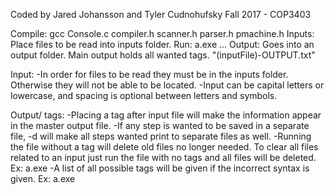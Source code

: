 Coded by Jared Johansson and Tyler Cudnohufsky
Fall 2017 - COP3403

Compile: gcc Console.c compiler.h scanner.h parser.h pmachine.h
Inputs: Place files to be read into inputs folder.
Run: a.exe <inputFile> <tags>...<tags>
Output: Goes into an output folder. Main output holds all wanted tags. "(inputFile)-OUTPUT.txt"

Input:
-In order for files to be read they must be in the inputs folder. Otherwise they will not be able to be located.
-Input can be capital letters or lowercase, and spacing is optional between letters and symbols. 

Output/ tags:
-Placing a tag after input file will make the information appear in the master output file. 
-If any step is wanted to be saved in a separate file, -d will make all steps wanted print to separate files as well.
-Running the file without a tag will delete old files no longer needed. To clear all files related to an input
just run the file with no tags and all files will be deleted. Ex: a.exe <inputFile>
-A list of all possible tags will be given if the incorrect syntax is given. Ex: a.exe


